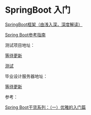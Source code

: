 # SpringBoot 入门

[SpringBoot框架（由浅入深，深度解读）](https://baijiahao.baidu.com/s?id=1623648034778672046&wfr=spider&for=pc)

[Spring Boot参考指南](https://www.springcloud.cc/spring-boot.html)

测试项目地址：

[等待更新](-)

[测试](https://blog.csdn.net/u012702547/article/details/77508301)

毕业设计服务器地址：

[等待更新](-)

参考：

[Spring Boot干货系列：（一）优雅的入门篇](http://tengj.top/2017/02/26/springboot1/)
